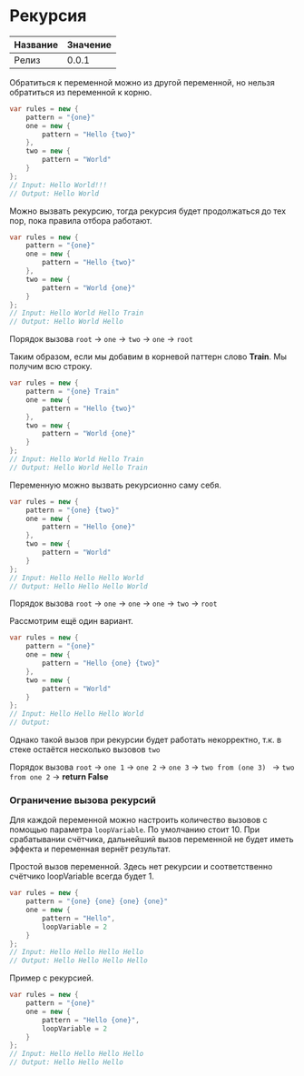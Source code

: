 # Рекурсия
| Название | Значение |
|---|---|
| Релиз | 0.0.1 |

Обратиться к переменной можно из другой переменной, но нельзя обратиться из переменной к корню. 

``` csharp
var rules = new { 
	pattern = "{one}"
	one = new {
		pattern = "Hello {two}"
    },
	two = new {
		pattern = "World"
	}
};
// Input: Hello World!!!
// Output: Hello World
```

Можно вызвать рекурсию, тогда рекурсия будет продолжаться до тех пор, пока правила отбора работают. 

``` csharp
var rules = new { 
	pattern = "{one}"
	one = new {
		pattern = "Hello {two}"
    },
	two = new {
		pattern = "World {one}"
	}
};
// Input: Hello World Hello Train
// Output: Hello World Hello
```

Порядок вызова `root` -> `one` -> `two` -> `one` -> `root`

Таким образом, если мы добавим в корневой паттерн слово **Train**. Мы получим всю строку. 

``` csharp
var rules = new { 
	pattern = "{one} Train"
	one = new {
		pattern = "Hello {two}"
    },
	two = new {
		pattern = "World {one}"
	}
};
// Input: Hello World Hello Train
// Output: Hello World Hello Train
```

Переменную можно вызвать рекурсионно саму себя. 

``` csharp
var rules = new { 
	pattern = "{one} {two}"
	one = new {
		pattern = "Hello {one}"
    },
	two = new {
		pattern = "World"
	}
};
// Input: Hello Hello Hello World
// Output: Hello Hello Hello World
```

Порядок вызова `root` -> `one` -> `one` -> `one` -> `two` -> `root`

Рассмотрим ещё один вариант.

``` csharp
var rules = new { 
	pattern = "{one}"
	one = new {
		pattern = "Hello {one} {two}"
    },
	two = new {
		pattern = "World"
	}
};
// Input: Hello Hello Hello World
// Output:
```

Однако такой вызов при рекурсии будет работать некорректно, т.к. в стеке остаётся несколько вызовов `two`

Порядок вызова `root` -> `one 1` -> `one 2` -> `one 3` -> `two from (one 3) ` -> `two from one 2` -> **return False**

### Ограничение вызова рекурсий

Для каждой переменной можно настроить количество вызовов с помощью параметра `loopVariable`. По умолчанию стоит 10. При срабатывании счётчика, дальнейший вызов переменной не будет иметь эффекта и переменная вернёт результат. 

Простой вызов переменной. Здесь нет рекурсии и соответственно счётчико loopVariable всегда будет 1. 

``` csharp
var rules = new { 
	pattern = "{one} {one} {one} {one}"
	one = new {
		pattern = "Hello",
		loopVariable = 2
    }
};
// Input: Hello Hello Hello Hello
// Output: Hello Hello Hello Hello
```

Пример c рекурсией.

``` csharp
var rules = new { 
	pattern = "{one}"
	one = new {
		pattern = "Hello {one}",
		loopVariable = 2
    }
};
// Input: Hello Hello Hello Hello
// Output: Hello Hello Hello
```